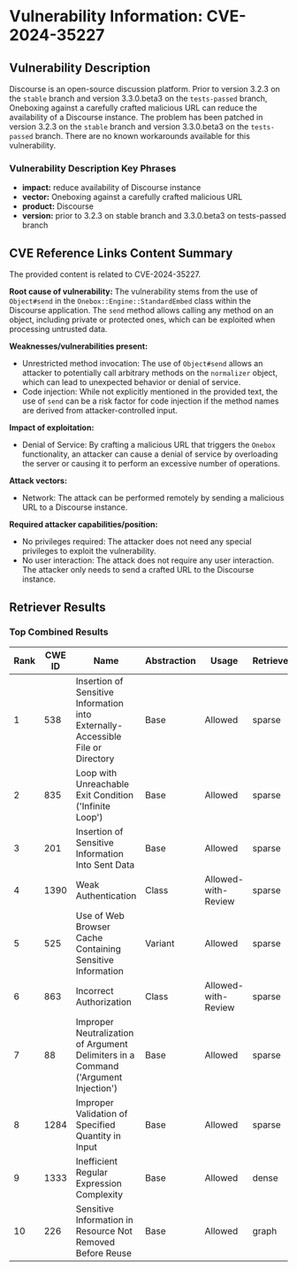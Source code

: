 # Vulnerability Information: CVE-2024-35227

## Vulnerability Description
Discourse is an open-source discussion platform. Prior to version 3.2.3 on the `stable` branch and version 3.3.0.beta3 on the `tests-passed` branch, Oneboxing against a carefully crafted malicious URL can reduce the availability of a Discourse instance. The problem has been patched in version 3.2.3 on the `stable` branch and version 3.3.0.beta3 on the `tests-passed` branch. There are no known workarounds available for this vulnerability.

### Vulnerability Description Key Phrases
- **impact:** reduce availability of Discourse instance
- **vector:** Oneboxing against a carefully crafted malicious URL
- **product:** Discourse
- **version:** prior to 3.2.3 on stable branch and 3.3.0.beta3 on tests-passed branch

## CVE Reference Links Content Summary
The provided content is related to CVE-2024-35227.

**Root cause of vulnerability:**
The vulnerability stems from the use of `Object#send` in the `Onebox::Engine::StandardEmbed` class within the Discourse application. The `send` method allows calling any method on an object, including private or protected ones, which can be exploited when processing untrusted data.

**Weaknesses/vulnerabilities present:**
- Unrestricted method invocation: The use of `Object#send` allows an attacker to potentially call arbitrary methods on the `normalizer` object, which can lead to unexpected behavior or denial of service.
- Code injection: While not explicitly mentioned in the provided text, the use of `send` can be a risk factor for code injection if the method names are derived from attacker-controlled input.

**Impact of exploitation:**
- Denial of Service: By crafting a malicious URL that triggers the `Onebox` functionality, an attacker can cause a denial of service by overloading the server or causing it to perform an excessive number of operations.

**Attack vectors:**
- Network: The attack can be performed remotely by sending a malicious URL to a Discourse instance.

**Required attacker capabilities/position:**
- No privileges required: The attacker does not need any special privileges to exploit the vulnerability.
- No user interaction: The attack does not require any user interaction. The attacker only needs to send a crafted URL to the Discourse instance.

## Retriever Results

### Top Combined Results

| Rank | CWE ID | Name | Abstraction | Usage  | Retrievers | Individual Scores |
|------|--------|------|-------------|-------|------------|-------------------|
| 1 | 538 | Insertion of Sensitive Information into Externally-Accessible File or Directory | Base | Allowed | sparse | 0.188 |
| 2 | 835 | Loop with Unreachable Exit Condition ('Infinite Loop') | Base | Allowed | sparse | 0.171 |
| 3 | 201 | Insertion of Sensitive Information Into Sent Data | Base | Allowed | sparse | 0.162 |
| 4 | 1390 | Weak Authentication | Class | Allowed-with-Review | sparse | 0.154 |
| 5 | 525 | Use of Web Browser Cache Containing Sensitive Information | Variant | Allowed | sparse | 0.153 |
| 6 | 863 | Incorrect Authorization | Class | Allowed-with-Review | sparse | 0.146 |
| 7 | 88 | Improper Neutralization of Argument Delimiters in a Command ('Argument Injection') | Base | Allowed | sparse | 0.135 |
| 8 | 1284 | Improper Validation of Specified Quantity in Input | Base | Allowed | sparse | 0.135 |
| 9 | 1333 | Inefficient Regular Expression Complexity | Base | Allowed | dense | 0.485 |
| 10 | 226 | Sensitive Information in Resource Not Removed Before Reuse | Base | Allowed | graph | 0.002 |

